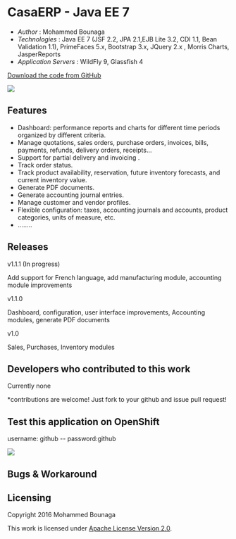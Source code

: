 # CasaERP - Java EE 7

* *Author* : Mohammed Bounaga
* *Technologies* : Java EE 7 (JSF 2.2, JPA 2.1,EJB Lite 3.2, CDI 1.1, Bean Validation 1.1), PrimeFaces 5.x, Bootstrap 3.x, JQuery 2.x , Morris Charts, JasperReports
* *Application Servers* : WildFly 9, Glassfish 4

[Download the code from GitHub](https://github.com/medbounaga/CasaERP)

<img src="https://s32.postimg.org/loi5yboyt/Dashboard.png"/>

## Features

* Dashboard: performance reports and charts for different time periods organized by different criteria.
* Manage quotations, sales orders, purchase orders, invoices, bills, payments, refunds, delivery orders, receipts...
* Support for partial delivery and invoicing .
* Track order status.
* Track product availability, reservation, future inventory forecasts, and current inventory value.
* Generate PDF documents.
* Generate accounting journal entries.
* Manage customer and vendor profiles.
* Flexible configuration: taxes, accounting journals and accounts, product categories, units of measure, etc.
* ........


## Releases


v1.1.1 (In progress)

Add support for French language, add manufacturing module, accounting module improvements

v1.1.0

Dashboard, configuration, user interface improvements, Accounting modules, generate PDF documents

v1.0

Sales, Purchases,  Inventory modules


## Developers who contributed to this work

Currently none

*contributions are welcome! Just fork to your github and issue pull request!


## Test this application on OpenShift 
username: github -- password:github

<a href="http://erp-mohammedbounaga.rhcloud.com/"><img src="https://allclouds.net/wp-content/uploads/2015/08/OpenShift-Logo-e1440595191561.png"/></a>

## Bugs & Workaround


## Licensing

Copyright 2016 Mohammed Bounaga

This work is licensed under <a rel="license" href="http://www.apache.org/licenses/LICENSE-2.0">Apache License Version 2.0</a>.


